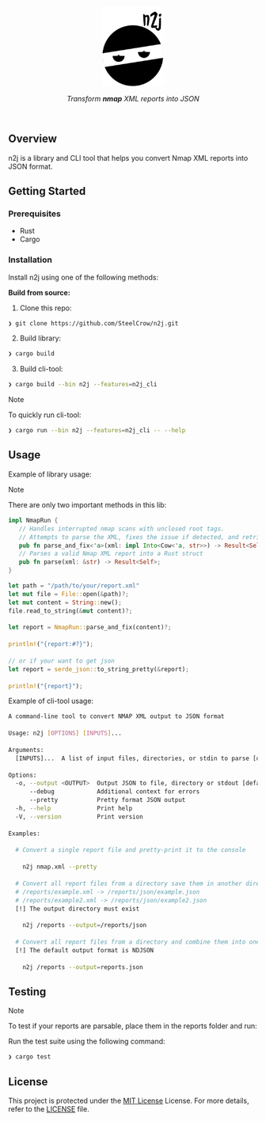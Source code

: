 <p align="center">
  <img src="./docs/ninja.svg" width="25%" alt="logo">
</p>
<p align="center">
  <em>Transform <b>nmap</b> XML reports into JSON</em>
</p>
<br />

## Overview

n2j is a library and CLI tool that helps you convert Nmap XML reports into JSON format.

## Getting Started

### Prerequisites

- Rust
- Cargo

### Installation

Install n2j using one of the following methods:

**Build from source:**

1. Clone this repo:

```sh
❯ git clone https://github.com/SteelCrow/n2j.git
```

2. Build library:

```sh
❯ cargo build
```

3. Build cli-tool:

```sh
❯ cargo build --bin n2j --features=n2j_cli
```

> [!NOTE] 
> To quickly run cli-tool:
> ```sh
> ❯ cargo run --bin n2j --features=n2j_cli -- --help
> ```

## Usage

Example of library usage:

> [!NOTE] 
> There are only two important methods in this lib:
> ```rust
> impl NmapRun {
>    // Handles interrupted nmap scans with unclosed root tags. 
>    // Attempts to parse the XML, fixes the issue if detected, and retries parsing
>    pub fn parse_and_fix<'a>(xml: impl Into<Cow<'a, str>>) -> Result<Self>;
>    // Parses a valid Nmap XML report into a Rust struct
>    pub fn parse(xml: &str) -> Result<Self>;
> }
> ```

```rust
let path = "/path/to/your/report.xml"
let mut file = File::open(&path)?;
let mut content = String::new();
file.read_to_string(&mut content)?;

let report = NmapRun::parse_and_fix(content)?;

println!("{report:#?}");

// or if your want to get json
let report = serde_json::to_string_pretty(&report);

println!("{report}");
```

Example of cli-tool usage:

```sh
A command-line tool to convert NMAP XML output to JSON format

Usage: n2j [OPTIONS] [INPUTS]...

Arguments:
  [INPUTS]...  A list of input files, directories, or stdin to parse [default: -]

Options:
  -o, --output <OUTPUT>  Output JSON to file, directory or stdout [default: -]
      --debug            Additional context for errors
      --pretty           Pretty format JSON output
  -h, --help             Print help
  -V, --version          Print version

Examples:

  # Convert a single report file and pretty-print it to the console 
   
    n2j nmap.xml --pretty

  # Convert all report files from a directory save them in another directory
  # /reports/example.xml -> /reports/json/example.json
  # /reports/example2.xml -> /reports/json/example2.json
  [!] The output directory must exist

    n2j /reports --output=/reports/json

  # Convert all report files from a directory and combine them into one file
  [!] The default output format is NDJSON

    n2j /reports --output=reports.json
```

## Testing

> [!NOTE]
> To test if your reports are parsable, 
> place them in the reports folder and run:

Run the test suite using the following command:

```sh
❯ cargo test
```


## License

This project is protected under the [MIT License](https://github.com/surrealdb/license/blob/main/MIT.txt) License. For more details, refer to the [LICENSE](./LICENSE.md) file.
